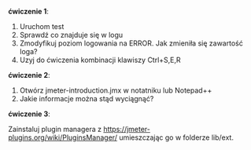 **ćwiczenie 1**:

1. Uruchom test
2. Sprawdź co znajduje się w logu
3. Zmodyfikuj poziom logowania na ERROR. Jak zmieniła się zawartość loga?
4. Uzyj do ćwiczenia kombinacji klawiszy Ctrl+S,E,R 

**ćwiczenie 2**:

1. Otwórz jmeter-introduction.jmx w notatniku lub Notepad++
2. Jakie informacje można stąd wyciągnąć?

**ćwiczenie 3**:

Zainstaluj plugin managera z https://jmeter-plugins.org/wiki/PluginsManager/ umieszczając go w  folderze lib/ext.